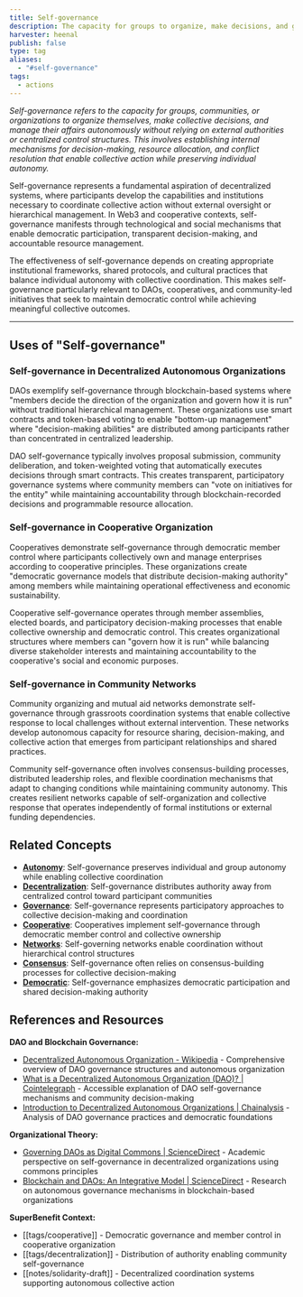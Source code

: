 ```yaml
---
title: Self-governance
description: The capacity for groups to organize, make decisions, and govern themselves autonomously without relying on external authorities or centralized control structures
harvester: heenal
publish: false
type: tag
aliases:
  - "#self-governance"
tags:
  - actions
---
```


*Self-governance refers to the capacity for groups, communities, or organizations to organize themselves, make collective decisions, and manage their affairs autonomously without relying on external authorities or centralized control structures. This involves establishing internal mechanisms for decision-making, resource allocation, and conflict resolution that enable collective action while preserving individual autonomy.*

Self-governance represents a fundamental aspiration of decentralized systems, where participants develop the capabilities and institutions necessary to coordinate collective action without external oversight or hierarchical management. In Web3 and cooperative contexts, self-governance manifests through technological and social mechanisms that enable democratic participation, transparent decision-making, and accountable resource management.

The effectiveness of self-governance depends on creating appropriate institutional frameworks, shared protocols, and cultural practices that balance individual autonomy with collective coordination. This makes self-governance particularly relevant to DAOs, cooperatives, and community-led initiatives that seek to maintain democratic control while achieving meaningful collective outcomes.

---

## Uses of "Self-governance"

### Self-governance in Decentralized Autonomous Organizations

DAOs exemplify self-governance through blockchain-based systems where "members decide the direction of the organization and govern how it is run" without traditional hierarchical management. These organizations use smart contracts and token-based voting to enable "bottom-up management" where "decision-making abilities" are distributed among participants rather than concentrated in centralized leadership.

DAO self-governance typically involves proposal submission, community deliberation, and token-weighted voting that automatically executes decisions through smart contracts. This creates transparent, participatory governance systems where community members can "vote on initiatives for the entity" while maintaining accountability through blockchain-recorded decisions and programmable resource allocation.

### Self-governance in Cooperative Organization

Cooperatives demonstrate self-governance through democratic member control where participants collectively own and manage enterprises according to cooperative principles. These organizations create "democratic governance models that distribute decision-making authority" among members while maintaining operational effectiveness and economic sustainability.

Cooperative self-governance operates through member assemblies, elected boards, and participatory decision-making processes that enable collective ownership and democratic control. This creates organizational structures where members can "govern how it is run" while balancing diverse stakeholder interests and maintaining accountability to the cooperative's social and economic purposes.

### Self-governance in Community Networks

Community organizing and mutual aid networks demonstrate self-governance through grassroots coordination systems that enable collective response to local challenges without external intervention. These networks develop autonomous capacity for resource sharing, decision-making, and collective action that emerges from participant relationships and shared practices.

Community self-governance often involves consensus-building processes, distributed leadership roles, and flexible coordination mechanisms that adapt to changing conditions while maintaining community autonomy. This creates resilient networks capable of self-organization and collective response that operates independently of formal institutions or external funding dependencies.

## Related Concepts

- **[Autonomy](tags/autonomy.md)**: Self-governance preserves individual and group autonomy while enabling collective coordination
- **[Decentralization](tags/decentralization.md)**: Self-governance distributes authority away from centralized control toward participant communities
- **[Governance](tags/governance.md)**: Self-governance represents participatory approaches to collective decision-making and coordination
- **[Cooperative](tags/cooperative.md)**: Cooperatives implement self-governance through democratic member control and collective ownership
- **[Networks](tags/networks.md)**: Self-governing networks enable coordination without hierarchical control structures
- **[Consensus](tags/consensus.md)**: Self-governance often relies on consensus-building processes for collective decision-making
- **[Democratic](tags/democratic.md)**: Self-governance emphasizes democratic participation and shared decision-making authority

## References and Resources

**DAO and Blockchain Governance:**
- [Decentralized Autonomous Organization - Wikipedia](https://en.wikipedia.org/wiki/Decentralized_autonomous_organization) - Comprehensive overview of DAO governance structures and autonomous organization
- [What is a Decentralized Autonomous Organization (DAO)? | Cointelegraph](https://cointelegraph.com/learn/articles/what-is-a-dao) - Accessible explanation of DAO self-governance mechanisms and community decision-making
- [Introduction to Decentralized Autonomous Organizations | Chainalysis](https://www.chainalysis.com/blog/introduction-to-decentralized-autonomous-organizations-daos/) - Analysis of DAO governance practices and democratic foundations

**Organizational Theory:**
- [Governing DAOs as Digital Commons | ScienceDirect](https://www.sciencedirect.com/science/article/abs/pii/S2352673424000027) - Academic perspective on self-governance in decentralized organizations using commons principles
- [Blockchain and DAOs: An Integrative Model | ScienceDirect](https://www.sciencedirect.com/science/article/pii/S0040162522003304) - Research on autonomous governance mechanisms in blockchain-based organizations

**SuperBenefit Context:**
- [[tags/cooperative]] - Democratic governance and member control in cooperative organization
- [[tags/decentralization]] - Distribution of authority enabling community self-governance
- [[notes/solidarity-draft]] - Decentralized coordination systems supporting autonomous collective action